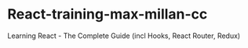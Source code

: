 # React-training-max-millan-cc
Learning  React - The Complete Guide (incl Hooks, React Router, Redux)
